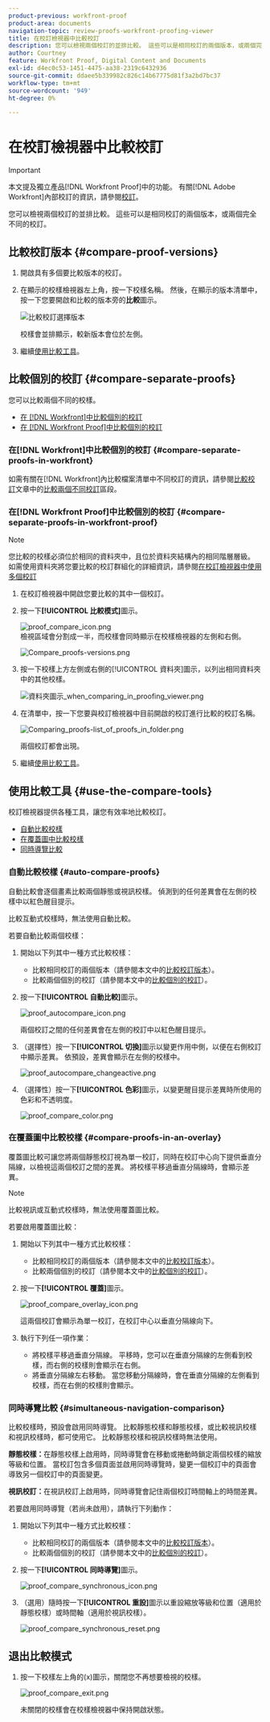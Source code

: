 ```yaml
---
product-previous: workfront-proof
product-area: documents
navigation-topic: review-proofs-workfront-proofing-viewer
title: 在校訂檢視器中比較校訂
description: 您可以檢視兩個校訂的並排比較。 這些可以是相同校訂的兩個版本，或兩個完全不同的校訂。
author: Courtney
feature: Workfront Proof, Digital Content and Documents
exl-id: d4ec0c53-1451-4475-aa38-2319c6432936
source-git-commit: ddaee5b339982c826c14b67775d81f3a2bd7bc37
workflow-type: tm+mt
source-wordcount: '949'
ht-degree: 0%

---
```


# 在校訂檢視器中比較校訂

>[!IMPORTANT]
>
>本文提及獨立產品[!DNL Workfront Proof]中的功能。 有關[!DNL Adobe Workfront]內部校訂的資訊，請參閱[校訂](../../../review-and-approve-work/proofing/proofing.md)。

您可以檢視兩個校訂的並排比較。 這些可以是相同校訂的兩個版本，或兩個完全不同的校訂。

## 比較校訂版本 {#compare-proof-versions}

1. 開啟具有多個要比較版本的校訂。
1. 在顯示的校樣檢視器左上角，按一下校樣名稱。 然後，在顯示的版本清單中，按一下您要開啟和比較的版本旁的&#x200B;**比較**&#x200B;圖示。

   ![比較校訂選擇版本](assets/compare-proofs-choose-version-350x115.jpg)

   校樣會並排顯示，較新版本會位於左側。

   <!--
   <p class="preview" data-mc-conditions="QuicksilverOrClassic.Draft mode">Separate breadcrumbs above each proof allow you to view and go to the work item associated with the proof:</p>
   -->

   <!--
   <p class="preview" data-mc-conditions="QuicksilverOrClassic.Draft mode"> <img src="assets/compare-proofs-breadcrumbs-350x148.jpg" style="width: 350;height: 148;"> </p>
   -->

1. 繼續[使用比較工具](#use-the-compare-tools)。

## 比較個別的校訂 {#compare-separate-proofs}

您可以比較兩個不同的校樣。

* [在 [!DNL Workfront]中比較個別的校訂](#compare-separate-proofs-in-workfront)
* [在 [!DNL Workfront Proof]中比較個別的校訂](#compare-separate-proofs-in-workfront-proof)

### 在[!DNL Workfront]中比較個別的校訂 {#compare-separate-proofs-in-workfront}

如需有關在[!DNL Workfront]內比較檔案清單中不同校訂的資訊，請參閱[比較校訂](../../../review-and-approve-work/proofing/reviewing-proofs-within-workfront/review-a-proof/compare-proofs.md)文章中的[比較兩個不同校訂](../../../review-and-approve-work/proofing/reviewing-proofs-within-workfront/review-a-proof/compare-proofs.md#comparing-two-proofs-from-a-document-list)區段。

### 在[!DNL Workfront Proof]中比較個別的校訂 {#compare-separate-proofs-in-workfront-proof}

>[!NOTE]
>
>您比較的校樣必須位於相同的資料夾中，且位於資料夾結構內的相同階層層級。 如需使用資料夾將您要比較的校訂群組化的詳細資訊，請參閱[在校訂檢視器中使用多個校訂](../../../workfront-proof/wp-work-proofsfiles/review-proofs-wpv/work-with-multiple-proofs.md)

1. 在校訂檢視器中開啟您要比較的其中一個校訂。
1. 按一下&#x200B;**[!UICONTROL 比較模式]**&#x200B;圖示。

   ![proof_compare_icon.png](assets/proof-compare-icon.png)\
   檢視區域會分割成一半，而校樣會同時顯示在校樣檢視器的左側和右側。

   ![Compare_proofs-versions.png](assets/compare-proofs-versions-350x180.png)

1. 按一下校樣上方左側或右側的[!UICONTROL 資料夾]圖示，以列出相同資料夾中的其他校樣。

   ![資料夾圖示_when_comparing_in_proofing_viewer.png](assets/folder-icons-when-comparing-in-proofing-viewer-350x121.png)

1. 在清單中，按一下您要與校訂檢視器中目前開啟的校訂進行比較的校訂名稱。

   ![Comparing_proofs-list_of_proofs_in_folder.png](assets/comparing-proofs-list-of-proofs-in-folder-350x89.png)

   兩個校訂都會出現。

1. 繼續[使用比較工具](#use-the-compare-tools)。

## 使用比較工具 {#use-the-compare-tools}

校訂檢視器提供各種工具，讓您有效率地比較校訂。

* [自動比較校樣](#auto-compare-proofs)
* [在覆蓋圖中比較校樣](#compare-proofs-in-an-overlay)
* [同時導覽比較](#simultaneous-navigation-comparison)

### 自動比較校樣 {#auto-compare-proofs}

自動比較會逐個畫素比較兩個靜態或視訊校樣。 偵測到的任何差異會在左側的校樣中以紅色醒目提示。

比較互動式校樣時，無法使用自動比較。

若要自動比較兩個校樣：

1. 開始以下列其中一種方式比較校樣：

   * 比較相同校訂的兩個版本（請參閱本文中的[比較校訂版本](#compare-proof-versions)）。
   * 比較兩個個別的校訂（請參閱本文中的[比較個別的校訂](#compare-separate-proofs)）。

1. 按一下&#x200B;**[!UICONTROL 自動比較]**&#x200B;圖示。

   ![proof_autocompare_icon.png](assets/proof-autocompare-icon-31x32.png)

   兩個校訂之間的任何差異會在左側的校訂中以紅色醒目提示。

1. （選擇性）按一下&#x200B;**[!UICONTROL 切換]**&#x200B;圖示以變更作用中側，以便在右側校訂中顯示差異。 依預設，差異會顯示在左側的校樣中。

   ![proof_autocompare_changeactive.png](assets/proof-autocompare-changeactive.png)

1. （選擇性）按一下&#x200B;**[!UICONTROL 色彩]**&#x200B;圖示，以變更醒目提示差異時所使用的色彩和不透明度。

   ![proof_compare_color.png](assets/proof-compare-color.png)

### 在覆蓋圖中比較校樣 {#compare-proofs-in-an-overlay}

覆蓋圖比較可讓您將兩個靜態校訂視為單一校訂，同時在校訂中心向下提供垂直分隔線，以檢視這兩個校訂之間的差異。 將校樣平移過垂直分隔線時，會顯示差異。

>[!NOTE]
>
>比較視訊或互動式校樣時，無法使用覆蓋圖比較。

若要啟用覆蓋圖比較：

1. 開始以下列其中一種方式比較校樣：

   * 比較相同校訂的兩個版本（請參閱本文中的[比較校訂版本](#compare-proof-versions)）。
   * 比較兩個個別的校訂（請參閱本文中的[比較個別的校訂](#compare-separate-proofs)）。

1. 按一下&#x200B;**[!UICONTROL 覆蓋]**&#x200B;圖示。

   ![proof_compare_overlay_icon.png](assets/proof-compare-overlay-icon.png)

   這兩個校訂會顯示為單一校訂，在校訂中心以垂直分隔線向下。

1. 執行下列任一項作業：

   * 將校樣平移過垂直分隔線。 平移時，您可以在垂直分隔線的左側看到校樣，而右側的校樣則會顯示在右側。
   * 將垂直分隔線左右移動。 當您移動分隔線時，會在垂直分隔線的左側看到校樣，而在右側的校樣則會顯示。

### 同時導覽比較 {#simultaneous-navigation-comparison}

比較校樣時，預設會啟用同時導覽。 比較靜態校樣和靜態校樣，或比較視訊校樣和視訊校樣時，都可使用它。 比較靜態校樣和視訊校樣時無法使用。

**靜態校樣：**&#x200B;在靜態校樣上啟用時，同時導覽會在移動或捲動時鎖定兩個校樣的縮放等級和位置。 當校訂包含多個頁面並啟用同時導覽時，變更一個校訂中的頁面會導致另一個校訂中的頁面變更。

**視訊校訂：**&#x200B;在視訊校訂上啟用時，同時導覽會記住兩個校訂時間軸上的時間差異。

若要啟用同時導覽（若尚未啟用），請執行下列動作：

1. 開始以下列其中一種方式比較校樣：

   * 比較相同校訂的兩個版本（請參閱本文中的[比較校訂版本](#compare-proof-versions)）。
   * 比較兩個個別的校訂（請參閱本文中的[比較個別的校訂](#compare-separate-proofs)）。

1. 按一下&#x200B;**[!UICONTROL 同時導覽]**&#x200B;圖示。

   ![proof_compare_synchronous_icon.png](assets/proof-compare-simultaneous-icon.png)

1. （選用）隨時按一下&#x200B;**[!UICONTROL 重設]**&#x200B;圖示以重設縮放等級和位置（適用於靜態校樣）或時間軸（適用於視訊校樣）。

   ![proof_compare_synchronous_reset.png](assets/proof-compare-simultaneous-reset.png)

## 退出比較模式

1. 按一下校樣左上角的(x)圖示，關閉您不再想要檢視的校樣。

   ![proof_compare_exit.png](assets/proof-compare-exit-350x163.png)

   未關閉的校樣會在校樣檢視器中保持開啟狀態。
